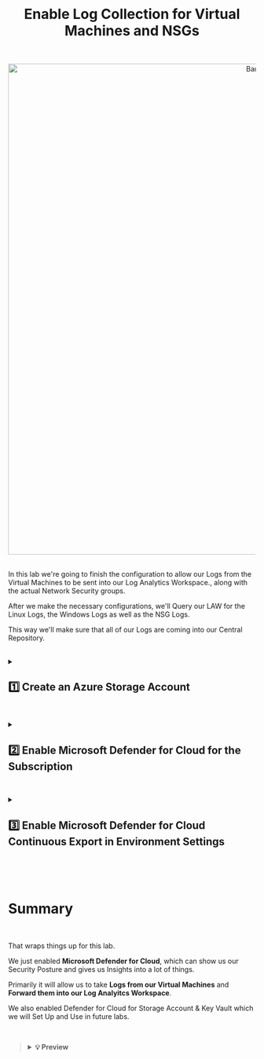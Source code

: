 <br>

<h1 align="center">Enable Log Collection for Virtual Machines and NSGs</h1>

<br>

<p align="center">
<img width="1000" src="https://github.com/user-attachments/assets/61a5c112-a863-481c-bed0-dade951b90b0" alt="Banner"/>
<br />

<br />

In this lab we're going to finish the configuration to allow our Logs from the Virtual Machines to be sent into our Log Analytics Workspace., along with the actual Network Security groups.

After we make the necessary configurations, we'll Query our LAW for the Linux Logs, the Windows Logs as well as the NSG Logs.

This way we'll make sure that all of our Logs are coming into our Central Repository.

<br />

<details close> 
<summary> <h2> 1️⃣ Create an Azure Storage Account</h2> </summary>
<br>

> First thing we're going to do is Enable Defender for Cloud for our Log Analytics Workspace.
> 
> This will allow us to forward Logs from the Virtual Machines into the LAW.

<br>

Got to the **Azure Portal** ➜ search for **"Defender for Cloud***:

![azure portal](https://github.com/user-attachments/assets/42c1fe46-b2c3-4330-8a86-bd32748cb890)

Then we'll click on **"Environment settings"**:

![azure portal](https://github.com/user-attachments/assets/041b5689-7033-40f6-97be-e4d955a2bf22)

Expand the ```∨``` next to **"Azure subscription 1"**

All the way on the right side for the **"LAW--Cyber-Lab-01"** line ➜ click on ```...``` ➜ and then **"Edit settings"**:

![azure portal](https://github.com/user-attachments/assets/1a969a7f-8ae6-4536-849e-6e190365d2ba)

First we'll go to the **"Defender plans"** tab.

We'll **Turn On** MDC for **"Servers"** and also for **"SQL servers on machines"** ➜ since we do have a SQL Server instance.

<br>

>   <details close> 
>   
> **<summary> 💡 </summary>**
> 
> This will allow us to **Collect Logs** from these resources.
> 
>   </details>

<br>

Make sure you click the 💾 **Save** button:

![azure portal](https://github.com/user-attachments/assets/ec89cb13-f9b6-4c74-8d13-52ca62d433f0)

Then we'll go to the **"Data collection"** tab ➜ and check **"All Events"**

<br>

>   <details close> 
>   
> **<summary> 💡 </summary>**
> 
> This will allow us to **Collect All Events from the Windows Security Log**.
> 
> Which is like the **Windows Event Viewer**, where we can see people attempting to **Log Into our Windows Machines over the Internet**.
> 
> We're going to be able to **Collect Logs** from that and then **Forward Them to this Log Analytics Workspace**.
> 
>   </details>

<br>

Again ➜ click the 💾 **Save** button:

![azure portal](https://github.com/user-attachments/assets/f6391fa7-b49e-4a7e-a91d-f8da0de362d4)

  </details>

<h2></h2>

<details close> 
<summary> <h2>2️⃣ Enable Microsoft Defender for Cloud for the Subscription</h2> </summary>
<br>

Go back to **MDC** ➜ **"Environment settings"** blade.

This time for the **"Azure subsription 1"** line ➜ click on ```...``` ➜ and then **"Edit settings"**:

![azure portal](https://github.com/user-attachments/assets/948dd0ed-985f-44ae-bf88-d5dce29a8a42)

Now we'll **Turn On** MDC for **"Servers"**, **"Databases"**, **"Storage"** & **"Key Vault"**.

>   <details close> 
>   
> **<summary> 💡 </summary>**
> 
> We'll create a **Storage Account** and **Key Vault** instances in a subsequent lab.
> 
>   </details>

Then click on **"Settings >"** under **"Monitoring coverage"** for the **Servers**:

![azure portal](https://github.com/user-attachments/assets/981ad39b-3c2c-487d-8972-5eef50ad7289)

We'll now click on **"Edit configuration"** for the **Log Analytics agent**.

And for the **Workspace** ➜ pick our actual ```LAW-Cyber-Lab-01``` workspace

>   <details close> 
>   
> **<summary> 💡 </summary>**
> 
> We don't want it to automatically create a new LAW ➜ we want to use the one we created.
> 
> We're basically onboarding our Virtual Machines to our LAW and then forward the Logs to it
> 
>   </details>

Make sure you click **"Apply"** and then 💾 **Continue**:

![azure portal](https://github.com/user-attachments/assets/c721c91e-0cb0-4ac9-bc16-cf1dc562007c)

After that we'll click on the 💾 **Save** button to save the **Defender plans for the Subscription**:

![azure portal](https://github.com/user-attachments/assets/cf432e44-419e-4bc9-88fd-e0bfe5bd11f9)

  </details>

<h2></h2>

<details close> 
<summary> <h2>3️⃣ Enable Microsoft Defender for Cloud Continuous Export in Environment Settings</h2> </summary>
<br>

Still inside the **"Edit settings"** for the Subscription ➜ we'll go to the **"Continous export"** blade now.

Click on the **"Log Analytics workspace"** tab ➜ and make sure **"Export enabled"** is **Turned On**:

>   <details close> 
>   
> **<summary> 💡 </summary>**
> 
> Doing this will **Export Alerts into our LAW** so we can **Query Them Later**.
> 
> So if **Defender for Cloud** discovers there's some problem with our Environment, like a **Brute-Force Attack** going on, or there's a **Poor Configuration** for example ➜ MDC will **Export those Alerts into our LAW** ➜ which will let us **Query Them Later**
> 
>   </details>

![azure portal](https://github.com/user-attachments/assets/6935cd85-97d1-4b21-a86f-f2b7c691be9a)

So we'll enable ☑️ **Exported data types** for all of the following options:

>   <details close> 
>   
> **<summary> 💡 </summary>**
> 
> We haven't actually configured **"Regulatory compliance"** yet, but we'll do that in a future lab.
> 
> This will basically enable **NIST 800-53** for our Environment to see what controls are missing in certain areas.
> 
>   </details>

![azure portal](https://github.com/user-attachments/assets/c35fbae6-732e-440c-bcfa-d2ea1ddcd9d5)

For the **"Export configuration"** option let's just configure it to our **Resource group** ```RG-Cyber-Lab```

And also for the **"Export target"** we'll select our **Target Workspace** ```LAW-Cyber-Lab-01```

>   <details close> 
>   
> **<summary> 💡 </summary>**
> 
> This is the target workspace where we want to **Export the Alerts to** ➜ so we have to select our **LAW**.
> 
>   </details>

We'll then click 💾 **Save**

![azure portal](https://github.com/user-attachments/assets/3ac116e8-151e-43f3-9a84-68a5216189c3)

<h2></h2>

  </details>

<br>

<br>

<br>

# Summary

<br>

That wraps things up for this lab.

We just enabled **Microsoft Defender for Cloud**, which can show us our Security Posture and gives us Insights into a lot of things.

Primarily it will allow us to take **Logs from our Virtual Machines** and **Forward them into our Log Analyitcs Workspace**.

We also enabled Defender for Cloud for Storage Account & Key Vault which we will Set Up and Use in future labs.

<br>

>   <details close> 
>   
> **<summary> 💡 Preview</summary>**
> 
> In the next lab we'll continue onboarding our **Virtual Machines & Network Security Groups**.
>   
> Then we're going to **Manually Install the Agent** on them to forward the Logs into our Log Analytics Workspace.
> 
> And then hopefully we'll be able to start actually **Querying the Logs Centrally**.
> 
>   </details>


<br />

<br />

<br />  

<br /> 

<br />

<br />  

<br /> 

<br />

<br />

 
